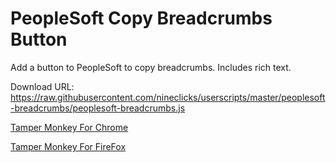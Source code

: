 # PeopleSoft Copy Breadcrumbs Button

Add a button to PeopleSoft to copy breadcrumbs. Includes rich text.

Download URL: https://raw.githubusercontent.com/nineclicks/userscripts/master/peoplesoft-breadcrumbs/peoplesoft-breadcrumbs.js

[Tamper Monkey For Chrome](https://chrome.google.com/webstore/detail/tampermonkey/dhdgffkkebhmkfjojejmpbldmpobfkfo?hl=en)

[Tamper Monkey For FireFox](https://addons.mozilla.org/en-US/firefox/addon/tampermonkey/)
